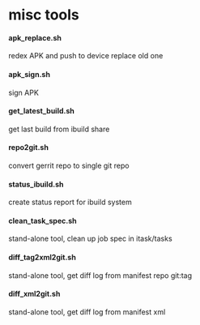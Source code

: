 misc tools
======

#### apk_replace.sh
redex APK and push to device replace old one

#### apk_sign.sh
sign APK

#### get_latest_build.sh
get last build from ibuild share

#### repo2git.sh
convert gerrit repo to single git repo

#### status_ibuild.sh
create status report for ibuild system

#### clean_task_spec.sh
stand-alone tool, clean up job spec in itask/tasks 

#### diff_tag2xml2git.sh
stand-alone tool, get diff log from manifest repo git:tag

#### diff_xml2git.sh
stand-alone tool, get diff log from manifest xml

